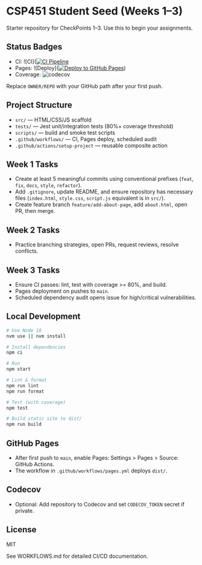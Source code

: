 # CSP451 Student Seed (Weeks 1–3)

Starter repository for CheckPoints 1–3. Use this to begin your assignments.

## Status Badges

- CI: ![CI]([![CI Pipeline](https://github.com/amishshah2023-cmd/CSP451-CheckPoint4-amish/actions/workflows/ci.yml/badge.svg)](https://github.com/amishshah2023-cmd/CSP451-CheckPoint4-amish/actions/workflows/ci.yml)
- Pages: ![Deploy]([![Deploy to GitHub Pages](https://github.com/amishshah2023-cmd/CSP451-CheckPoint4-amish/actions/workflows/pages.yml/badge.svg)](https://github.com/amishshah2023-cmd/CSP451-CheckPoint4-amish/actions/workflows/pages.yml))
- Coverage: ![codecov](https://codecov.io/gh/OWNER/REPO/branch/main/graph/badge.svg)

Replace `OWNER/REPO` with your GitHub path after your first push.

## Project Structure
- `src/` — HTML/CSS/JS scaffold
- `tests/` — Jest unit/integration tests (80%+ coverage threshold)
- `scripts/` — build and smoke test scripts
- `.github/workflows/` — CI, Pages deploy, scheduled audit
- `.github/actions/setup-project` — reusable composite action

## Week 1 Tasks
- Create at least 5 meaningful commits using conventional prefixes (`feat`, `fix`, `docs`, `style`, `refactor`).
- Add `.gitignore`, update README, and ensure repository has necessary files (`index.html`, `style.css`, `script.js` equivalent is in `src/`).
- Create feature branch `feature/add-about-page`, add `about.html`, open PR, then merge.

## Week 2 Tasks
- Practice branching strategies, open PRs, request reviews, resolve conflicts.

## Week 3 Tasks
- Ensure CI passes: lint, test with coverage >= 80%, and build.
- Pages deployment on pushes to `main`.
- Scheduled dependency audit opens issue for high/critical vulnerabilities.

## Local Development
```bash
# Use Node 18
nvm use || nvm install

# Install dependencies
npm ci

# Run
npm start

# Lint & format
npm run lint
npm run format

# Test (with coverage)
npm test

# Build static site to dist/
npm run build
```

## GitHub Pages
- After first push to `main`, enable Pages: Settings > Pages > Source: GitHub Actions.
- The workflow in `.github/workflows/pages.yml` deploys `dist/`.

## Codecov
- Optional: Add repository to Codecov and set `CODECOV_TOKEN` secret if private.

## License
MIT

See WORKFLOWS.md for detailed CI/CD documentation.
